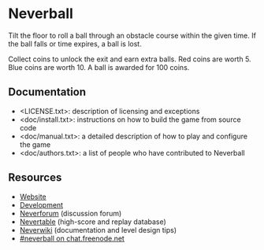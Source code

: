 # Neverball

Tilt the  floor to roll a  ball through an obstacle  course within the
given  time.  If  the  ball falls  or time  expires, a ball is lost.

Collect coins to unlock the exit  and earn extra balls.  Red coins are
worth 5.  Blue coins are worth 10.  A ball is awarded for 100 coins.

## Documentation

* <LICENSE.txt>: description of licensing and exceptions
* <doc/install.txt>: instructions on how to build the game from source code
* <doc/manual.txt>: a detailed description of how to play and configure the game
* <doc/authors.txt>: a list of people who have contributed to Neverball

## Resources

* [Website][web]
* [Development][dev]
* [Neverforum][nf] (discussion forum)
* [Nevertable][nt] (high-score and replay database)
* [Neverwiki][nw] (documentation and level design tips)
* [#neverball on chat.freenode.net][irc]

[web]: http://neverball.org/
[dev]: http://github.com/Neverball
[nf]:  http://forum.nevercorner.net/
[nt]:  http://table.nevercorner.net/
[nw]:  http://wiki.nevercorner.net/
[irc]: http://webchat.freenode.net/
